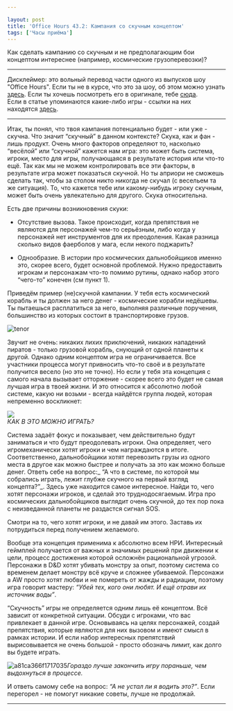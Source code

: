 ```yaml
---

layout: post
title: 'Office Hours 43.2: Кампания со скучным концептом'
tags: ['Часы приёма']
---
```


Как сделать кампанию со скучным и не предполагающим бои концептом интереснее (например, космические грузоперевозки)?



* * *





Дисклеймер: это вольный перевод части одного из выпусков шоу "Office Hours". Если ты не в курсе, что это за шоу, об этом можно узнать [здесь](https://rpgbasement.xyz/2017-03-21-o_o_wtf/). Если ты хочешь посмотреть его в оригинале, тебе [сюда](https://www.youtube.com/playlist?list=PLAmPx8nWedFVGdrP2JmcYzdvZC8sWV5b4).  
Если в статье упоминаются какие-либо игры - ссылки на них находятся [здесь](https://rpgbasement.xyz/2017-07-08-o_o_b_s/).





* * *



Итак, ты понял, что твоя кампания потенциально будет - или уже - скучна. Что значит “скучный” в данном контексте? Скука, как и фан - лишь продукт. Очень много факторов определяют то, насколько “весёлой” или “скучной” кажется нам игра: это может быть система, игроки, место для игры, получающаяся в результате история или что-то ещё. Так как мы не можем контролировать все эти факторы, в результате игра может показаться скучной. Но ты априори не сможешь сделать так, чтобы за столом никто никогда не скучал (с весельем та же ситуация). То, что кажется тебе или какому-нибудь игроку скучным, может быть очень увлекательно для другого. Скука относительна.

Есть две причины возникновения скуки:




    
  * Отсутствие вызова. Такое происходит, когда препятствия не являются для персонажей чем-то серьёзным, либо когда у персонажей нет инструментов для их преодоления. Какая разница сколько видов фаерболов у мага, если некого поджарить? 

    
  * Однообразие. В истории про космических дальнобойщиков именно это, скорее всего, будет основной проблемой. Нужно предоставить игрокам и персонажам что-то помимо рутины, однако набор этого “чего-то” конечен (см пункт 1).





Приведём пример (не)скучной кампании. У тебя есть космический корабль и ты должен за него денег - космические корабли недёшевы. Ты пытаешься расплатиться за него, выполняя различные поручения, большинство из которых состоит в транспортировке грузов. 



![tenor](https://wunderwaffla.files.wordpress.com/2018/02/tenor.gif)



Звучит не очень: никаких лихих приключений, никаких нападений пиратов - только грузовой корабль, снующий от одной планеты к другой. Однако одним концептом игра не ограничивается. Все участники процесса могут привносить что-то своё и в результате получится весело (но это не точно). Но если у тебя эта концепция с самого начала вызывает отторжение - скорее всего это будет не самая лучшая игра в твоей жизни. И это относится к абсолютно любой системе, какую ни возьми - всегда найдётся группа людей, которая непременно воскликнет:





![](https://wunderwaffla.files.wordpress.com/2018/02/61ecv6.jpg)  
*КАК В ЭТО МОЖНО ИГРАТЬ?*



Система задаёт фокус и показывает, чем действительно будут заниматься и что будут преодолевать игроки. Она определяет, чего игромеханически хотят игроки и чем награждаются в итоге. Соответственно, дальнобойщики хотят перевозить грузы из одного места в другое как можно быстрее и получать за это как можно больше денег. Ответь себе на вопрос:_ “А что в системе, по которой мы собрались играть, лежит глубже скучного на первый взгляд концепта?”_. Здесь уже находится самое интересное. Найди то, чего хотят персонажи игроков, и сделай это труднодосягаемым. Игра про космических дальнобойщиков выглядит очень скучной, до тех пор пока с неизведанной планеты не раздастся сигнал SOS.



Смотри на то, чего хотят игроки, и не давай им этого. Заставь их потрудиться перед получением желаемого.



Вообще эта концепция применима к абсолютно всем НРИ. Интересный геймплей получается от важных и значимых решений при движении к цели, процесс достижения которой осложнён рациональной угрозой. Персонажи в D&D хотят убивать монстру за опыт, поэтому система со временем делает монстру всё круче и сложнее убиваемой. Персонажи а AW просто хотят любви и не помереть от жажды и радиации, поэтому игра говорит мастеру: _“Убей тех, кого они любят. И ещё отрави их источник воды”_. 

“Скучность” игры не определяется одним лишь её концептом. Всё зависит от конкретной ситуации. Обсуди с игроками, что вас привлекает в данной игре. Основываясь на целях персонажей, создай препятствия, которые являются для них вызовом и имеют смысл в рамках истории. И если набор интересных препятствий вырисовывается не очень большой - просто обозначь лимит, как долго вы будете играть.



![a81ca366f1717035](https://wunderwaffla.files.wordpress.com/2018/02/a81ca366f1717035.jpg)_Гораздо лучше закончить игру пораньше, чем выдохнуться в процессе._



И ответь самому себе на вопрос: _“А не устал ли я водить это?”_. Если перегорел - не помогут никакие советы, лучше не продолжай.





* * *







